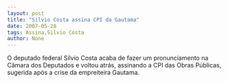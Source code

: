 ```yaml
---
layout: post
title: "Silvio Costa assina CPI da Gautama"
date: 2007-05-28
tags: Assina,Silvio Costa
author: None
---
```

O deputado federal S&iacute;lvio Costa acaba de fazer um pronunciamento na C&acirc;mara dos Deputados e voltou atr&aacute;s, assinando a CPI das Obras P&uacute;blicas, sugerida ap&oacute;s a crise da empreiteira Gautama. 